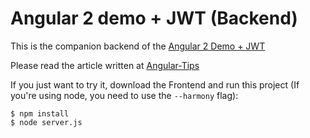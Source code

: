 # Angular 2 demo + JWT (Backend)

This is the companion backend of the [Angular 2 Demo + JWT](https://github.com/angular-tips/GermanWords-frontend-angular-2)

Please read the article written at [Angular-Tips](http://angular-tips.com/blog/2015/05/an-introduction-to-angular-2)

If you just want to try it, download the Frontend and run this project (If you're using node, you need to use the `--harmony` flag):

```
$ npm install
$ node server.js
```

